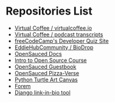 <!-- Before adding a repository to this list, make sure that it passes our repository checklist below -->

<!--
✅ Relevant name
✅ Description
Clearly describe what the project does and is for.
✅ Relevant tags
They should highlight their scope, stack, field, etc.
✅ README.md file
Important information about your project.
✅ CONTRIBUTIONS.md/CONTRIBUTING.md file
A contribution guide for contributors.
✅ Open source license
A project is not open source if it doesn't have a valid license.
✅ Code of Conduct (COC)
An excellent indicator of a healthy contributor's environment.
✅ Issue and Pull Request templates
Templates for making issues and pull requests.
 -->

 <!-- Please don't type or change anything above here. Work on your changes below. -->

# Repositories List

- [Virtual Coffee / virtualcoffee.io](https://github.com/Virtual-Coffee/virtualcoffee.io)
- [Virtual Coffee / podcast transcripts](https://github.com/Virtual-Coffee/podcast-transcripts)
- [freeCodeCamp's Developer Quiz Site](https://github.com/freeCodeCamp/Developer_Quiz_Site)
- [EddieHubCommunity / BioDrop](https://github.com/EddieHubCommunity/BioDrop)
- [OpenSauced Docs](https://github.com/docs)
- [Intro to Open Source Course](https://github.com/open-sauced/intro/)
- [OpenSauced Guestbook](https://github.com/open-sauced/guestbook)
- [OpenSauced Pizza-Verse](https://github.com/open-sauced/pizza-verse/blob/main/README.md)
- [Python Turtle Art Canvas](https://github.com/dominicduffin1/python-turtle-art-canvas)
- [Forem](https://github.com/forem/forem)
- [Django link-in-bio tool](https://github.com/Terieyenike/linktree)
